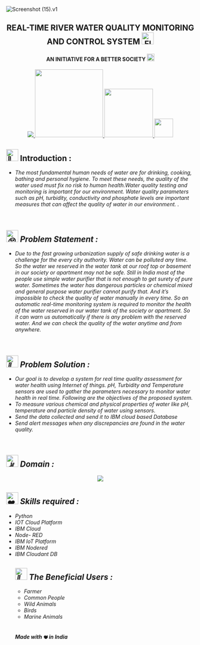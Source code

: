 <img src='https://i.postimg.cc/R0pFs2Lc/Screenshot-15-v1.jpg' alt="Screenshot (15).v1"></img>
</a>
<h2 align="center">REAL-TIME RIVER WATER QUALITY MONITORING AND CONTROL SYSTEM <a href="https://github.com/IBM-EPBL/IBM-Project-30582-1660149637" target="_blank"><picture>
  <source srcset="https://fonts.gstatic.com/s/e/notoemoji/latest/1f340/512.webp" type="image/webp">
  <img src="https://fonts.gstatic.com/s/e/notoemoji/latest/1f340/512.gif" alt="Flags" width="32" height="32">
</picture></a></h2>

<h4 align="center">AN INITIATIVE FOR A BETTER SOCIETY <picture>
  <source srcset="https://fonts.gstatic.com/s/e/notoemoji/latest/2764_fe0f/512.webp" type="image/webp">
  <img src="https://fonts.gstatic.com/s/e/notoemoji/latest/2764_fe0f/512.gif" alt="❤" width="20" height="20">
</picture> </h4>
 <p align="center">
<a href="https://www.ibm.com/in-en">
<img src="https://img.shields.io/badge/IBM-052FAD.svg?style=for-the-badge&logo=IBM&logoColor=white"> 
</a>
<a href="https://www.python.org/g">
    <img src="https://forthebadge.com/images/badges/made-with-python.svg" width =182 >
  </a>
   <a href="https://www.ibm.com/cloud">
      <img src="https://img.shields.io/badge/IBM%20Watson-BE95FF.svg?style=for-the-badge&logo=IBM-Watson&logoColor=white" width=130>
  </a>
  <a href="https://rodered.org/">
    <img src="https://user-images.githubusercontent.com/113123610/196036498-ae63bf96-c781-4319-b156-d90982d12aa2.png" width =50>
   </a>
</p>

<h2><picture>
  <source srcset="https://fonts.gstatic.com/s/e/notoemoji/latest/1f331/512.webp" type="image/webp">
  <img src="https://fonts.gstatic.com/s/e/notoemoji/latest/1f331/512.gif" alt="🌱" width="32" height="32">
</picture> Introduction :</h2><i>
<ul>
<li> The most fundamental human needs of water are for drinking, cooking, bathing  and personal hygiene. To meet these needs, the quality of the water used must fix no risk to human health.Water quality testing and monitoring is important for our environment. Water quality parameters such as pH, turbidity, conductivity and phosphate levels are important measures that can affect the quality of water in our environment.
. </li>
  </ul>
<br>
<div>
 <h2><picture>
  <source srcset="https://fonts.gstatic.com/s/e/notoemoji/latest/1f635_200d_1f4ab/512.webp" type="image/webp">
  <img src="https://fonts.gstatic.com/s/e/notoemoji/latest/1f635_200d_1f4ab/512.gif" alt="😵" width="32" height="32">
</picture> Problem Statement :</h2></div>
<ul>
<li>Due to the fast growing urbanization supply of safe
drinking water is a challenge for the every city authority.
Water can be polluted any time. So the water we reserved
in the water tank at our roof top or basement in our
society or apartment may not be safe. Still in India most of
the people use simple water purifier that is not enough to
get surety of pure water. Sometimes the water has
dangerous particles or chemical mixed and general
purpose water purifier cannot purify that. And it’s
impossible to check the quality of water manually in every
time. So an automatic real-time monitoring system is
required to monitor the health of the water reserved in
our water tank of the society or apartment. So it can warn
us automatically if there is any problem with the reserved
water. And we can check the quality of the water anytime
and from anywhere. 
</ul>
<br>

<div>
 <h2><picture>
  <source srcset="https://fonts.gstatic.com/s/e/notoemoji/latest/1f31f/512.webp" type="image/webp">
  <img src="https://fonts.gstatic.com/s/e/notoemoji/latest/1f31f/512.gif" alt="🌟" width="32" height="32">
</picture> Problem Solution :</h2></div>
<ul>
<li> Our goal is to develop a system for real time quality
assessment for water health  using
Internet of things. pH, Turbidity and Temperature sensors are
used to gather the parameters necessary to monitor water
health in real time. Following are the objectives of the
proposed system.
<li>To measure various chemical and physical
properties of water like pH, temperature and
particle density of water using sensors.
<li> Send the data collected  and send it to IBM cloud based
Database 
<li>Send alert messages when any discrepancies are found
in the water quality.
 </ul>
<br>

<div>
 <h2><picture>
  <source srcset="https://fonts.gstatic.com/s/e/notoemoji/latest/270c_1f3fc/512.webp" type="image/webp">
  <img src="https://fonts.gstatic.com/s/e/notoemoji/latest/270c_1f3fc/512.gif" alt="✌" width="32" height="32">
</picture> Domain :</h2></div>
<div align="center">
 <img src="https://images.squarespace-cdn.com/content/v1/5c78d4cffb22a54fe99b0689/1567147872947-3EZ6IREQBWW0516CSH01/iot.gif?format=500w">
 </div>
 
 <div>
 <h2><picture>
  <source srcset="https://fonts.gstatic.com/s/e/notoemoji/latest/2764_fe0f/512.webp" type="image/webp">
  <img src="https://fonts.gstatic.com/s/e/notoemoji/latest/2764_fe0f/512.gif" alt="❤" width="32" height="32">
</picture> Skills required :</h2></div>
<ul>
<li> Python
<li>IOT Cloud Platform 
<li>IBM Cloud 
<li>Node- RED
<li>IBM IoT Platform
<li>IBM Nodered
<li>IBM Cloudant DB

<br>

<div>
 <h2><picture>
  <source srcset="https://fonts.gstatic.com/s/e/notoemoji/latest/1f979/512.webp" type="image/webp">
  <img src="https://fonts.gstatic.com/s/e/notoemoji/latest/1f979/512.gif" alt="🥹" width="32" height="32">
</picture>The Beneficial Users  :</h2></div>
<ul>
<li>  	Farmer </li>
<li>  	Common People </li>
<li>  	Wild Animals </li>
<li>  	Birds </li>
<li>  	Marine Animals  </li>

  </ul>
<br>

 <h5> Made with <picture>
  <source srcset="https://fonts.gstatic.com/s/e/notoemoji/latest/2764_fe0f/512.webp" type="image/webp">
  <img src="https://fonts.gstatic.com/s/e/notoemoji/latest/2764_fe0f/512.gif" alt="❤" width="12" height="12">
</picture> in India 
